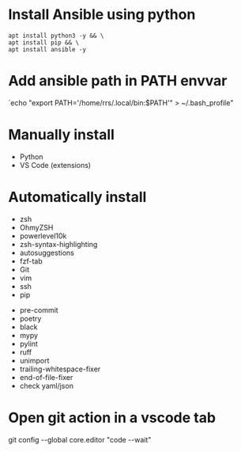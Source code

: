 # Install Ansible using python

```
apt install python3 -y && \
apt install pip && \
apt install ansible -y
```

# Add ansible path in PATH envvar

`echo "export PATH='/home/rrs/.local/bin:$PATH'" > ~/.bash_profile"

# Manually install

- Python
- VS Code (extensions)

# Automatically install

- zsh
- OhmyZSH
- powerlevel10k
- zsh-syntax-highlighting
- autosuggestions
- fzf-tab
- Git
- vim
- ssh
- pip

* pre-commit
* poetry
* black
* mypy
* pylint
* ruff
* unimport
* trailing-whitespace-fixer
* end-of-file-fixer
* check yaml/json

# Open git action in a vscode tab
git config --global core.editor "code --wait"

